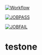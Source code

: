 [![Workflow](https://github.com/shahXrul/testone/actions/workflows/flowone.yml/badge.svg)](https://github.com/shahXrul/testone/actions/workflows/flowone.yml)


[![JOBPASS](https://github.com/shahXrul/testone/actions/workflows/flowone.yml/badge.svg?event=push&job=job-pass)](https://github.com/shahXrul/testone/actions/workflows/flowone.yml?event=push&job=job-pass)

[![JOBFAIL](https://github.com/shahXrul/testone/actions/workflows/flowone.yml/badge.svg?event=push&job=job-fail)](https://github.com/shahXrul/testone/actions/workflows/flowone.yml)

# testone
